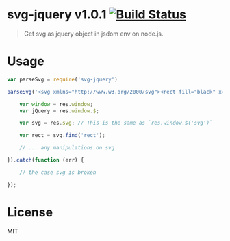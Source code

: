 # svg-jquery v1.0.1 [![Build Status](https://travis-ci.org/kt3k/svg-jquery.svg?branch=master)](https://travis-ci.org/kt3k/svg-jquery)

> Get svg as jquery object in jsdom env on node.js.

# Usage

```js
var parseSvg = require('svg-jquery')

parseSvg('<svg xmlns="http://www.w3.org/2000/svg"><rect fill="black" x="50" y="50" width="100" height="100"></rect></svg>').then(function (res) {

    var window = res.window;
    var jQuery = res.window.$;

    var svg = res.svg; // This is the same as `res.window.$('svg')`

    var rect = svg.find('rect');

    // ... any manipulations on svg

}).catch(function (err) {

    // the case svg is broken

});

```


# License

MIT
